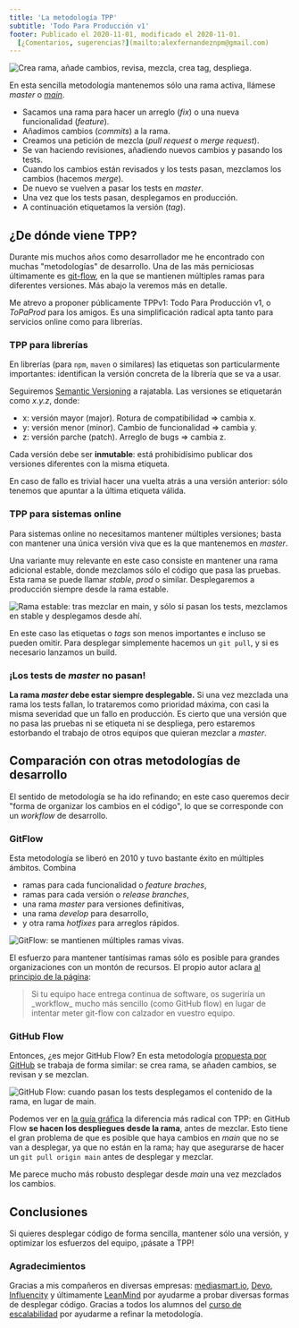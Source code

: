 ```yaml
---
title: 'La metodología TPP'
subtitle: 'Todo Para Producción v1'
footer: Publicado el 2020-11-01, modificado el 2020-11-01.
  [¿Comentarios, sugerencias?](mailto:alexfernandeznpm@gmail.com)
---
```


![Crea rama, añade cambios, revisa, mezcla, crea _tag_, despliega.](pics/tpp-ramas.png "Ejemplo de organización de ramas en TPP. Fuente: elaboración propia.")

En esta sencilla metodología mantenemos sólo una rama activa,
llámese _master_ o [_main_](https://github.com/github/renaming).

* Sacamos una rama para hacer un arreglo (_fix_) o una nueva funcionalidad (_feature_).
* Añadimos cambios (_commits_) a la rama.
* Creamos una petición de mezcla (_pull request_ o _merge request_).
* Se van haciendo revisiones, añadiendo nuevos cambios y pasando los tests.
* Cuando los cambios están revisados y los tests pasan,
mezclamos los cambios (hacemos _merge_).
* De nuevo se vuelven a pasar los tests en _master_.
* Una vez que los tests pasan, desplegamos en producción.
* A continuación etiquetamos la versión (_tag_).

## ¿De dónde viene TPP?

Durante mis muchos años como desarrollador me he encontrado con muchas "metodologías" de desarrollo.
Una de las más perniciosas últimamente es
[git-flow](https://nvie.com/posts/a-successful-git-branching-model/),
en la que se mantienen múltiples ramas para diferentes versiones.
Más abajo la veremos más en detalle.

Me atrevo a proponer públicamente TPPv1:
Todo Para Producción v1, o _ToPaProd_ para los amigos.
Es una simplificación radical apta tanto para servicios online como para librerías.


### TPP para librerías

En librerías (para `npm`, `maven` o similares) las etiquetas son particularmente importantes:
identifican la versión concreta de la librería que se va a usar.

Seguiremos [Semantic Versioning](https://semver.org/) a rajatabla.
Las versiones se etiquetarán como _x.y.z_, donde:

* x: versión mayor (major). Rotura de compatibilidad ⇒ cambia x.
* y: versión menor (minor). Cambio de funcionalidad ⇒ cambia y.
* z: versión parche (patch). Arreglo de bugs ⇒ cambia z.

Cada versión debe ser **inmutable**:
está prohibidísimo publicar dos versiones diferentes con la misma etiqueta.

En caso de fallo es trivial hacer una vuelta atrás a una versión anterior:
sólo tenemos que apuntar a la última etiqueta válida.

### TPP para sistemas online

Para sistemas online no necesitamos mantener múltiples versiones;
basta con mantener una única versión viva que es la que mantenemos en _master_.

Una variante muy relevante en este caso consiste en mantener una rama adicional estable,
donde mezclamos sólo el código que pasa las pruebas.
Esta rama se puede llamar _stable_, _prod_ o similar.
Desplegaremos a producción siempre desde la rama estable.

![Rama estable: tras mezclar en _main_, y sólo si pasan los tests, mezclamos en _stable_ y desplegamos desde ahí.](pics/tpp-estable.png "Ejemplo de organización con rama estable para sistemas online. Fuente: elaboración propia.")

En este caso las etiquetas o _tags_ son menos importantes e incluso se pueden omitir.
Para desplegar simplemente hacemos un `git pull`,
y si es necesario lanzamos un build.

### ¡Los tests de _master_ no pasan!

**La rama _master_ debe estar siempre desplegable.**
Si una vez mezclada una rama los tests fallan,
lo trataremos como prioridad máxima,
con casi la misma severidad que un fallo en producción.
Es cierto que una versión que no pasa las pruebas ni se etiqueta ni se despliega,
pero estaremos estorbando el trabajo de otros equipos que quieran mezclar a _master_.

## Comparación con otras metodologías de desarrollo

El sentido de metodología se ha ido refinando;
en este caso queremos decir "forma de organizar los cambios en el código",
lo que se corresponde con un _workflow_ de desarrollo.

### GitFlow

Esta metodología se liberó en 2010 y tuvo bastante éxito en múltiples ámbitos.
Combina

* ramas para cada funcionalidad o _feature braches_,
* ramas para cada versión o _release branches_,
* una rama _master_ para versiones definitivas,
* una rama _develop_ para desarrollo,
* y otra rama _hotfixes_ para arreglos rápidos.

![GitFlow: se mantienen múltiples ramas vivas.](pics/tpp-gitflow.png "La clásica gráfica de GitFlow, con varias ramas de funcionalidad o _feature branches_, una rama _master_ y una rama _develop_. Fuente: https://nvie.com/posts/a-successful-git-branching-model/.")

El esfuerzo para mantener tantísimas ramas sólo es posible para grandes organizaciones
con un montón de recursos.
El propio autor aclara [al principio de la página](https://nvie.com/posts/a-successful-git-branching-model/):

<blockquote>
Si tu equipo hace entrega continua de software, os sugeriría un _workflow_ mucho más sencillo (como GitHub flow) en lugar de intentar meter git-flow con calzador en vuestro equipo.
</blockquote>

### GitHub Flow

Entonces, ¿es mejor GitHub Flow?
En esta metodología
[propuesta por GitHub](https://docs.github.com/en/free-pro-team@latest/github/collaborating-with-issues-and-pull-requests/github-flow)
se trabaja de forma similar:
se crea rama, se añaden cambios, se revisan y se mezclan.

![GitHub Flow: cuando pasan los tests desplegamos el contenido de la rama, en lugar de _main_.](pics/tpp-estable.png "Ejemplo de organización con rama estable para sistemas online. https://guides.github.com/introduction/flow/.")

Podemos ver en
[la guía gráfica](https://docs.github.com/en/free-pro-team@latest/github/collaborating-with-issues-and-pull-requests/github-flow)
la diferencia más radical con TPP:
en GitHub Flow **se hacen los despliegues desde la rama**,
antes de mezclar.
Esto tiene el gran problema de que es posible que haya cambios en _main_
que no se van a desplegar, ya que no están en la rama;
hay que asegurarse de hacer un `git pull origin main`
antes de desplegar y mezclar.

Me parece mucho más robusto desplegar desde _main_ una vez mezclados los cambios.

## Conclusiones

Si quieres desplegar código de forma sencilla,
mantener sólo una versión,
y optimizar los esfuerzos del equipo,
¡pásate a TPP!

### Agradecimientos

Gracias a mis compañeros en diversas empresas:
[mediasmart.io](https://mediasmart.io/),
[Devo](https://www.devo.com/),
[Influencity](https://influencity.com/)
y últimamente [LeanMind](https://leanmind.es/)
por ayudarme a probar diversas formas de desplegar código.
Gracias a todos los alumnos del
[curso de escalabilidad](/2020/curso-escalabilidad)
por ayudarme a refinar la metodología.

